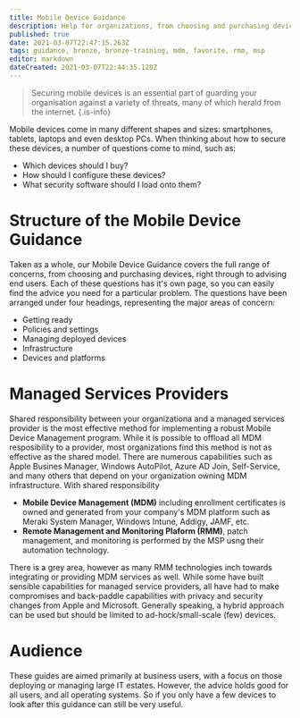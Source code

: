 ```yaml
---
title: Mobile Device Guidance
description: Help for organizations, from choosing and purchasing devices to the advice you give the end users.
published: true
date: 2021-03-07T22:47:15.263Z
tags: guidance, bronze, bronze-training, mdm, favorite, rmm, msp
editor: markdown
dateCreated: 2021-03-07T22:44:35.128Z
---
```


> Securing mobile devices is an essential part of guarding your organisation against a variety of threats, many of which herald from the internet.
{.is-info}

Mobile devices come in many different shapes and sizes: smartphones, tablets, laptops and even desktop PCs. When thinking about how to secure these devices, a number of questions come to mind, such as:

- Which devices should I buy?
- How should I configure these devices?
- What security software should I load onto them?

# Structure of the Mobile Device Guidance
Taken as a whole, our Mobile Device Guidance covers the full range of concerns, from choosing and purchasing devices, right through to advising end users. Each of these questions has it's own page, so you can easily find the advice you need for a particular problem. The questions have been arranged under four headings, representing the major areas of concern:

- Getting ready
- Policies and settings
- Managing deployed devices
- Infrastructure
- Devices and platforms

# Managed Services Providers
Shared responsibility between your organizationa and a managed services provider is the most effective method for implementing a robust Mobile Device Management program. While it is possible to offload all MDM resposibility to a provider, most organizations find this method is not as effective as the shared model.  There are numerous capabilities such as Apple Busines Manager, Windows AutoPilot, Azure AD Join, Self-Service, and many others that depend on your organization owning MDM infrastructure.  With shared responsibility

- **Mobile Device Management (MDM)** including enrollment certificates is owned and generated from your company's MDM platform such as Meraki System Manager, Windows Intune, Addigy, JAMF, etc. 
- **Remote Management and Monitoring Plaform (RMM)**, patch management, and monitoring is performed by the MSP usng their automation technology.

There is a grey area, however as many RMM technologies inch towards integrating or providing MDM services as well. While some have built sensible capabilities for managed service providers, all have had to make compromises and back-paddle capabilities with privacy and security changes from Apple and Microsoft.  Generally speaking, a hybrid approach can be used but should be limited to ad-hock/small-scale (few) devices. 

# Audience
These guides are aimed primarily at business users, with a focus on those deploying or managing large IT estates. However, the advice holds good for all users, and all operating systems. So if you only have a few devices to look after this guidance can still be very useful.